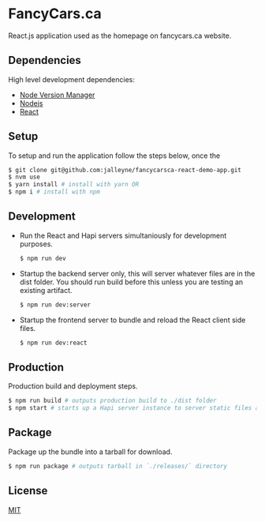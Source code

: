 # FancyCars.ca

React.js application used as the homepage on fancycars.ca website.

## Dependencies

High level development dependencies:

* [Node Version Manager](https://github.com/creationix/nvm)
* [Nodejs](https://www.nodejs.org)
* [React](https://reactjs.org)

## Setup

To setup and run the application follow the steps below, once the

```bash
$ git clone git@github.com:jalleyne/fancycarsca-react-demo-app.git
$ nvm use
$ yarn install # install with yarn OR
$ npm i # install with npm
```

## Development

* Run the React and Hapi servers simultaniously for development purposes.

  ```bash
  $ npm run dev
  ```

* Startup the backend server only, this will server whatever files are in the dist folder. You should run build before this unless you are testing an existing artifact.

  ```bash
  $ npm run dev:server
  ```

* Startup the frontend server to bundle and reload the React client side files.

  ```bash
  $ npm run dev:react
  ```

## Production

Production build and deployment steps.

```bash
$ npm run build # outputs production build to ./dist folder
$ npm start # starts up a Hapi server instance to server static files and act as a backend for frontend react code.
```

## Package

Package up the bundle into a tarball for download.

```bash
$ npm run package # outputs tarball in `./releases/` directory
```

## License

[MIT](./LICENSE.md)
